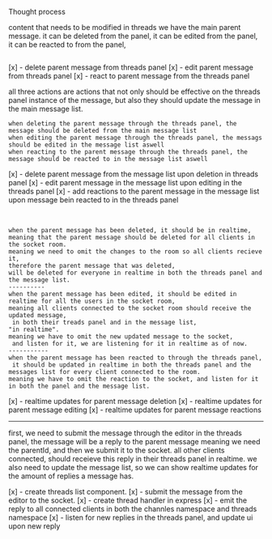 Thought process


content that needs to be modified in threads
we have the main parent message.
it can be deleted from the panel,
it can be edited from the panel,
it can be reacted to from the panel,

```required features for the parent message in threads panel

```

[x] - delete parent message from threads panel
[x] - edit parent message from threads panel
[x] - react to parent message from the threads panel

all three actions are actions that not only should be effective on the threads panel instance of the message,
but also they should update the message in the main message list.

```
when deleting the parent message through the threads panel, the message should be deleted from the main message list
when editing the parent message through the threads panel, the messags should be edited in the message list aswell
when reacting to the parent message through the threads panel, the message should be reacted to in the message list aswell
```

[x] - delete parent message from the message list upon deletion in threads panel
[x] - edit parent message in the message list upon editing in the threads panel
[x] - add reactions to the parent message in the message list upon message bein reacted to in the threads panel

‍

```
when the parent message has been deleted, it should be in realtime,
meaning that the parent message should be deleted for all clients in the socket room.
meaning we need to omit the changes to the room so all clients recieve it,
therefore the parent message that was deleted,
will be deleted for everyone in realtime in both the threads panel and the message list.
----------
when the parent message has been edited, it should be edited in realtime for all the users in the socket room,
meaning all clients connected to the socket room should receive the updated message,
 in both their treads panel and in the message list,
"in realtime".
meaning we have to omit the new updated message to the socket,
 and listen for it, we are listening for it in realtime as of now.
-----------
when the parent message has been reacted to through the threads panel,
 it should be updated in realtime in both the threads panel and the messages list for every client connected to the room.
meaning we have to omit the reaction to the socket, and listen for it in both the panel and the message list.
```

[x] - realtime updates for parent message deletion
[x] - realtime updates for parent message editing
[x] - realtime updates for parent message reactions



---------
first, we need to submit the message through the editor in the threads panel,
the message will be a reply to the parent message
meaning we need the parentId, and then we submit it to the socket.
all other clients connected, should receieve this reply in their threads panel in realtime.
we also need to update the message list, so we can show realtime updates for the amount of replies a 
message has.

[x] - create threads list component.
[x] - submit the message from the editor to the socket.
[x] - create thread handler in express
[x] - emit the reply to all connected clients in both the channles namespace and threads namespace
[x] - listen for new replies in the threads panel, and update ui upon new reply
